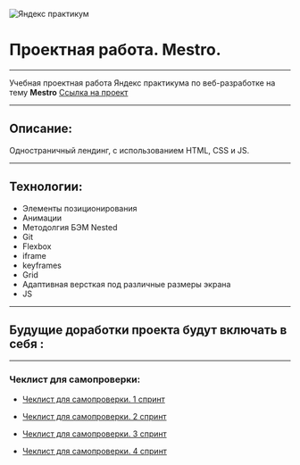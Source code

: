 ![Яндекс практикум](https://m.seonews.ru/upload/iblock/f73/f73322ed95450f64df7156706fc01091.jpg)
# Проектная работа. Mestro.
____

Учебная проектная работа Яндекс практикума по веб-разработке на тему **Mestro**
[Ссылка на проект](https://angels132.github.io/mesto/)
___
## Описание:

Одностраничный лендинг, с использованием HTML, CSS и JS.

___
## Технологии:
+ Элементы позиционирования
+ Анимации
+ Методолгия БЭМ Nested
+ Git
+ Flexbox
+ iframe
+ keyframes
+ Grid
+ Адаптивная версткая под различные размеры экрана
+ JS
    
____
## Будущие доработки проекта будут включать в себя :



____
### Чеклист для самопроверки:

+ [Чеклист для самопроверки. 1 спринт](https://code.s3.yandex.net/web-developer/checklists-pdf/new-program/checklist-1.pdf)

+ [Чеклист для самопроверки. 2 спринт](https://code.s3.yandex.net/web-developer/checklists-pdf/new-program/checklist-2.pdf)

+ [Чеклист для самопроверки. 3 спринт](https://code.s3.yandex.net/web-developer/checklists-pdf/new-program/checklist-3.pdf)

+ [Чеклист для самопроверки. 4 спринт](https://code.s3.yandex.net/web-developer/checklists-pdf/new-program/checklist-4.pdf)